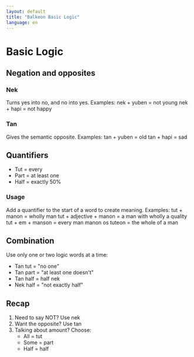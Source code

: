 ```yaml
---
layout: default
title: "Balkeon Basic Logic"
language: en
--- 
```


# Basic Logic
## Negation and opposites
### Nek
Turns yes into no, and no into yes.
Examples:
    nek + yuben = not young
    nek + hapi = not happy
### Tan
Gives the semantic opposite.
Examples:
    tan + yuben = old
    tan + hapi = sad
    
## Quantifiers
- Tut = every
- Part = at least one
- Half = exactly 50%
### Usage
Add a quantifier to the start of a word to create meaning.
Examples:
    tut + manon = wholly man
    tut + adjective + manon = a man with wholly a quality
    tut + em + manson = every man
    manon os tuteon = the whole of a man
    
## Combination
Use only one or two logic words at a time:
- Tan tut = "no one"
- Tan part = "at least one doesn't"
- Tan half = half nek
- Nek half = "not exactly half"
  
## Recap
1. Need to say NOT? Use nek
2. Want the opposite? Use tan
3. Talking about amount? Choose:
    - All = tut
    - Some = part
    - Half = half

